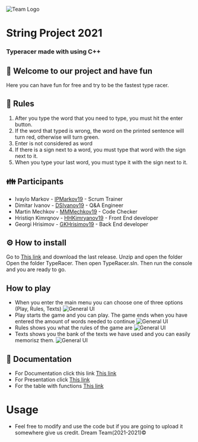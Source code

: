 ![Team Logo](https://www.freelogodesign.org/file/app/client/thumb/2678b3c9-8821-4c53-a5e2-e66eca6c798d_200x200.png?1614601858529)
# String Project 2021
### Typeracer made with using C++

## 🐉 Welcome to our project and have fun
 Here you can have fun for free and try to be the fastest type racer.
 
## 📜 Rules
1. After you type the word that you need to type, you must hit the enter button.
2. If the word that typed is wrong, the word on the printed sentence will turn red, otherwise will turn green.
3. Enter is not considered as word
4. If there is a sign next to a word, you must type that word with the sign next to it.
5. When you type your last word, you must type it with the sign next to it.

## 👪 Participants


+ Ivaylo Markov - [IPMarkov19](https://github.com/IPMarkov19) - Scrum Trainer
+ Dimitar Ivanov - [DSIvanov19](https://github.com/DSIvanov19) - Q&A Engineer  
+ Martin Mechkov - [MMMechkov19](https://github.com/MMMechkov19) - Code Checker   
+ Hristiqn Kimrqnov - [HHKimryanov19](https://github.com/HHKimryanov19) -  Front End developer
+ Georgi Hrisimov - [GKHrisimov19](https://github.com/HHKimryanov19) -  Back End developer

## ⚙️ How to install
Go to [This link](https://github.com/IPMarkov19/Dream-Team/archive/master.zip) and download the last release.
Unzip and open the folder Open the folder TypeRacer. Then open TypeRacer.sln. Then run the console and you are ready to go.

## How to play
+ When you enter the main menu you can choose one of three options (Play, Rules, Texts)
![General UI](https://i.imgur.com/CJpJemY.png)
+ Play starts the game and you can play. The game ends when you have entered the amount of words needed to continue
![General UI](https://i.imgur.com/2g0km7Q.png)
+ Rules shows you what the rules of the game are
![General UI](https://i.imgur.com/0BGVttq.png)
+ Texts shows you the bank of the texts we have used and you can easily memorisz them.
![General UI](https://i.imgur.com/rs6q7yC.png)
## 📝 Documentation
+ For Documentation click this link [This link](https://github.com/IPMarkov19/Dream-Team/raw/master/Documentation%20%26%20Presentation/Documentation.docx)
+ For Presentation click [This link](https://github.com/IPMarkov19/Dream-Team/raw/master/Documentation%20%26%20Presentation/Presentation.pptx)
+ For the table with functions [This link](https://github.com/IPMarkov19/Dream-Team/raw/master/Documentation%20%26%20Presentation/Table%20with%20functions.xlsx)
# Usage 
+ Feel free to modify and use the code but if you are going to upload it somewhere give us credit. 
Dream Team(2021-2021)©